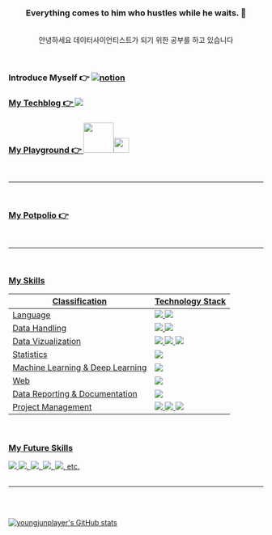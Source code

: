 <div align="center">

### **Everything comes to him who hustles while he waits.** 👋<br>    
<br>안녕하세요 데이터사이언티스트가 되기 위한 공부를 하고 있습니다<br>

<br>
<div align="left">
  
### Introduce Myself 👉 <a href='https://www.notion.so/Youngjun-Park-de3a4765bb6e4af7861662f65a585491'><img alt="notion" src="https://img.shields.io/badge/Notion-000000?style=for-the-badge&logo=Notion&logoColor=white"/>

### My Techblog 👉 <a href="https://velog.io/@youngjun_player/posts"><img src="https://img.shields.io/badge/Velog-3DDC84?style=for-the-badge&logo=Blogger&logoColor=white"/>

### My Playground 👉 <a href="https://www.kaggle.com/youngjunplayer"><img src="https://www.kaggle.com/static/images/site-logo.svg" width="60" /><img src="https://www.kaggle.com/static/images/tiers/contributor@192.png" width="30" /> 
<br>

--------------  
<br>

### My Potpolio 👉

<br>

---------------

<br>
<div align="left">
  
### My Skills<br>
|Classification|Technology Stack|
|------|---|
|Language|<img src="https://img.shields.io/badge/Python-3776AB?style=flat-square&logo=Python&logoColor=white"/> <img src="https://img.shields.io/badge/MySQL-3F4F75?style=flat-square&logo=MySQL&logoColor=skyblue"/>|
|Data Handling|<img src="https://img.shields.io/badge/Numpy-013243?style=flat-square&logo=Numpy&logoColor=white"/> <img src="https://img.shields.io/badge/Pandas-150458?style=flat-square&logo=Pandas&logoColor=white"/>|
|Data Vizualization|<img src="https://img.shields.io/badge/Plotly-3F4F75?style=flat-square&logo=Plotly&logoColor=white"/>  <img src="https://img.shields.io/badge/Matplotlib-black?style=flat"/> <img src="https://img.shields.io/badge/seaborn-black?style=flat"/>|
|Statistics|<img src="https://img.shields.io/badge/SciPy-8CAAE6?style=flat-square&logo=scipy&logoColor=white"/>|
|Machine Learning & Deep Learning|<img src="https://img.shields.io/badge/Sklearn-F7931E?style=flat-square&logo=scikit-learn&logoColor=white"/>|
|Web|<img src="https://img.shields.io/badge/Streamlit-FF4B4B?style=flat-square&logo=Streamlit&logoColor=white"/> |
|Data Reporting & Documentation|<img src="https://img.shields.io/badge/Markdown-000000?style=flat-square&logo=Markdown&logoColor=white"/>|
|Project Management|<img src="https://img.shields.io/badge/Slack-4A154B?style=flat-square&logo=Slack&logoColor=white"/> <img src="https://img.shields.io/badge/Notion-000000?style=flat-square&logo=Notion&logoColor=white"/> <img src="https://img.shields.io/badge/Google Drive-4285F4?style=flat-square&logo=googledrive&logoColor=white"/> |

<br>

### My Future Skills<br>

  <img src="https://img.shields.io/badge/R-276DC3?style=flat-square&logo=R&logoColor=white"/>
  <img src="https://img.shields.io/badge/Pytorch-EE4C2C?style=flat-square&logo=Pytorch&logoColor=white"/>,
  <img src="https://img.shields.io/badge/mongoDB-47A248?style=flat-square&logo=MongoDB&logoColor=white">,
  <img src="https://img.shields.io/badge/Tableau-black?style=flat&logo=Tableau&logoColor=#E97627"/>,
  <img src="https://img.shields.io/badge/Google Analytics 4-black?style=flat&logo=googleanalytics&logoColor=#E37400"/>,
  etc.
<br>
<br>

---------------

<br>
<br>

![youngjunplayer's GitHub stats](https://github-readme-stats.vercel.app/api?username=YoungJun-Player&show_icons=true&theme=radical)

</a>
